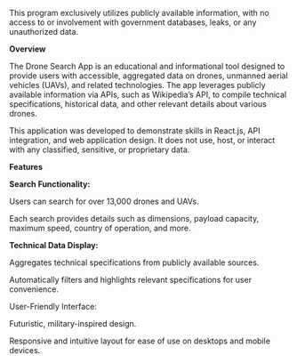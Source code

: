 This program exclusively utilizes publicly available information, with no access to or involvement with government databases, leaks, or any unauthorized data.

**Overview**

The Drone Search App is an educational and informational tool designed to provide users with accessible, aggregated data on drones, unmanned aerial vehicles (UAVs), and related technologies. The app leverages publicly available information via APIs, such as Wikipedia’s API, to compile technical specifications, historical data, and other relevant details about various drones.

This application was developed to demonstrate skills in React.js, API integration, and web application design. It does not use, host, or interact with any classified, sensitive, or proprietary data.

**Features**

**Search Functionality:**

Users can search for over 13,000 drones and UAVs.

Each search provides details such as dimensions, payload capacity, maximum speed, country of operation, and more.

**Technical Data Display:**

Aggregates technical specifications from publicly available sources.

Automatically filters and highlights relevant specifications for user convenience.

User-Friendly Interface:

Futuristic, military-inspired design.

Responsive and intuitive layout for ease of use on desktops and mobile devices.

